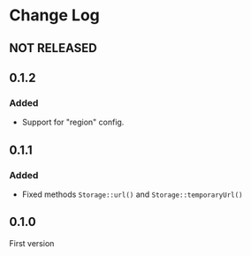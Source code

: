 # Change Log

## NOT RELEASED

## 0.1.2

### Added

- Support for "region" config.

## 0.1.1

### Added

- Fixed methods `Storage::url()` and `Storage::temporaryUrl()`

## 0.1.0

First version
